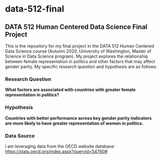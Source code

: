 # data-512-final

## DATA 512 Human Centered Data Science Final Project
This is the repository for my final project in the DATA 512 Human Centered Data Science course (Autumn 2020, University of Washington, Master of Science in Data Science program). 
My project explores the relationship between female representation in politics and other factors that may affect gender parity. My specific research question and hypothesis are as follows:    

### Research Question  
**What factors are associated with countries with greater female representation in politics?**  

### Hypothesis  
**Countries with better performance across key gender parity indicators are more likely to have greater representation of women in politics.**

### Data Source  
I am leveraging data from the OECD website database: https://stats.oecd.org/index.aspx?queryid=54760#
